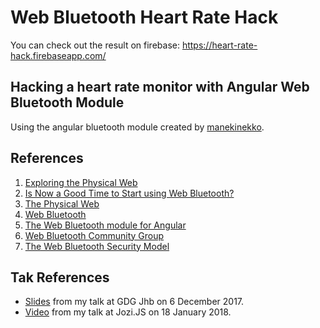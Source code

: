 # Web Bluetooth Heart Rate Hack

You can check out the result on firebase: https://heart-rate-hack.firebaseapp.com/

## Hacking a heart rate monitor with Angular Web Bluetooth Module

Using the angular bluetooth module created by [manekinekko](https://github.com/manekinekko/angular-web-bluetooth).

## References

1. [Exploring the Physical Web](https://medium.com/@urish/exploring-the-physical-web-without-buying-beacons-efae51e36c2e)
2. [Is Now a Good Time to Start using Web Bluetooth?](https://medium.com/@urish/is-now-a-good-time-to-start-using-web-bluetooth-hint-yes-yes-it-is-99e998d7b9f6)
2. [The Physical Web](https://google.github.io/physical-web/)
3. [Web Bluetooth](https://developers.google.com/web/updates/2015/07/interact-with-ble-devices-on-the-web)
4. [The Web Bluetooth module for Angular](https://medium.com/google-developer-experts/the-web-bluetooth-module-for-angular-9336c9535d04)
5. [Web Bluetooth Community Group](https://github.com/WebBluetoothCG)
6. [The Web Bluetooth Security Model](https://medium.com/@jyasskin/the-web-bluetooth-security-model-666b4e7eed2)

## Tak References

- [Slides](slides.pdf) from my talk at GDG Jhb on 6 December 2017.
- [Video](https://www.youtube.com/watch?v=6B1peJkqEGQ) from my talk at Jozi.JS on 18 January 2018.